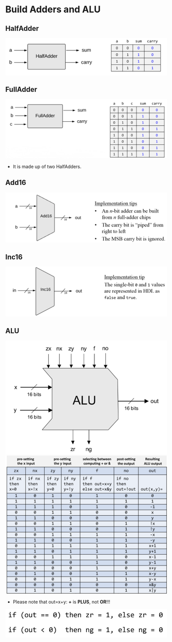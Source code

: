 # Build Adders and ALU

## HalfAdder ##
![halfAdder](./images/HalfAdder.png)

## FullAdder ##
![fullAdder](./images/FullAdder.png)
  - It is made up of two HalfAdders.

## Add16 ##
![add16](./images/Adder_16.png)

## Inc16 ##
![inc16](./images/Incre_16.png)

## ALU ##
![alu](./images/ALU.png)
![aluTable](./images/ALU_table.png)
- Please note that out=x+y: **+** is **PLUS**, not **OR**!!!

![alu_control](./images/ALU_control_bits.png)